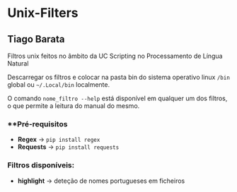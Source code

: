 # Unix-Filters
## Tiago Barata
Filtros unix feitos no âmbito da UC Scripting no Processamento de Língua Natural

Descarregar os filtros e colocar na pasta bin do sistema operativo linux `/bin` global ou `~/.Local/bin` localmente.

O comando `nome_filtro --help` está disponível em qualquer um dos filtros, o que permite a leitura do manual do mesmo.

### **Pré-requisitos
- **Regex** -> `pip install regex`
- **Requests** -> `pip install requests`

### **Filtros disponíveis:**
- **highlight** -> deteção de nomes portugueses em ficheiros

